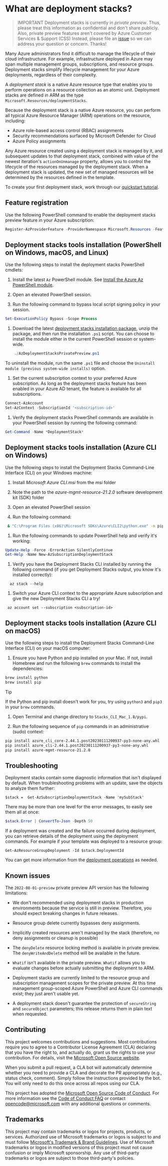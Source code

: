 # What are deployment stacks?

> IMPORTANT
> Deployment stacks is currently in _private preview_. Thus, please treat this
> information as confidential and don't share publicly.
> Also, private preview features aren't covered by Azure Customer Services & Support (CSS)
> Instead, please file an [issue](https://github.com/Azure/deployment-stacks/issues) so
> we can address your question or concern. Thanks!

Many Azure administrators find it difficult to manage the lifecycle of their cloud infrastructure.
For example, infrastructure deployed in Azure may span multiple
management groups, subscriptions, and resource groups. Deployment stacks simplify lifecycle management for your Azure deployments, regardless of their complexity.

A _deployment stack_ is a native Azure resource type that enables you to perform operations on
a resource collection as an atomic unit. Deployment stacks are defined in ARM
as the type `Microsoft.Resources/deploymentStacks`.

Because the deployment stack is a native Azure resource, you can perform all typical Azure
Resource Manager (ARM) operations on the resource, including:

- Azure role-based access control (RBAC) assignments
- Security recommendations surfaced by Microsoft Defender for Cloud
- Azure Policy assignments

Any Azure resource created using a deployment stack is managed by it, and subsequent updates to that
deployment stack, combined with value of the newest iteration's `actionOnUnmanage` property, allows you to control
the lifecycle of the resources managed by the deployment stack. When a deployment stack is updated,
the new set of managed resources will be determined by the resources defined in the template.

To create your first deployment stack, work through our [quickstart tutorial](./TUTORIAL.md).

## Feature registration

Use the following PowerShell command to enable the deployment stacks preview feature in your Azure subscription:

```powershell
Register-AzProviderFeature -ProviderNamespace Microsoft.Resources -FeatureName deploymentStacksPreview
```

## Deployment stacks tools installation (PowerShell on Windows, macOS, and Linux)

Use the following steps to install the deployment stacks PowerShell cmdlets:

1. Install the latest `Az` PowerShell module.  See [Install the Azure Az PowerShell module](/powershell/azure/new-azureps-module-az).

1. Open an elevated PowerShell session.

1. Run the following command to bypass local script signing policy in your session.

```powershell
Set-ExecutionPolicy Bypass -Scope Process
```

1. Download the latest [deployment stacks installation package](https://github.com/Azure/deployment-stacks/releases), unzip the package, and then run the installation `.ps1` script. You can choose to install the module either in the current PowerShell session or system-wide.

```powershell
    ./AzDeploymentStacksPrivatePreview.ps1
```

  To uninstall the module, run the same `.ps1` file and choose the `Uninstall module (previous system-wide installs)` option.

1. Set the current subscription context to your preferred Azure subscription. As long
as the deployment stacks feature has been enabled in your Azure AD tenant, the feature is
available for all subscriptions.

```powershell
Connect-AzAccount
Set-AzContext -SubscriptionId '<subscription-id>'
```

1. Verify the deployment stacks PowerShell commands are available in your PowerShell session by running the following command:

```powershell
Get-Command -Name *DeploymentStack*
```

## Deployment stacks tools installation (Azure CLI on Windows)

Use the following steps to install the Deployment Stacks Command-Line Interface (CLI) on your Windows machine:

1. Install _Microsoft Azure CLI.msi_ from the _msi_ folder

1. Note the path to the _azure-mgmt-resource-21.2.0_ software development kit (SDK) folder

1. Open an elevated PowerShell session

1. Run the following command:

```bash
 & "C:\Program Files (x86)\Microsoft SDKs\Azure\CLI2\python.exe" -m pip install -e <path-to-unzipped-sdk-folder> --force-reinstall
```

1. Run the following commands to update PowerShell help and verify it's working:

```powershell
Update-Help -Force -ErrorAction SilentlyContinue
Get-Help -Name New-AzSubscriptionDeploymentStack
```

1. Verify you have the Deployment Stacks CLI installed by running the following command (if you get Deployment Stacks output, you know it's installed correctly):

```azurecli
  az stack --help
```

1. Switch your Azure CLI context to the appropriate Azure subscription and give the new Deployment Stacks CLI a try!

```azurecli
 az account set --subscription <subscription-id>
```

## Deployment stacks tools installation (Azure CLI on macOS)

Use the following steps to install the Deployment Stacks Command-Line Interface (CLI) on your macOS computer:

1. Ensure you have Python and pip installed on your Mac. If not, install Homebrew and run the following `brew` commands to install the dependencies:

```bash
brew install python
brew install pip
```

> [!TIP]
> If the Python and pip install doesn't work for you, try using `python3` and `pip3` in your `brew` commands.

1. Open Terminal and change directory to `Stacks_CLI_Mac_1.8/pypi`.

1. Run the following sequence of `pip` commands in an administrative (sudo) context:

```bash
pip install azure_cli_core-2.44.1.post20230111200937-py3-none-any.whl
pip install azure_cli-2.44.1.post20230111200937-py3-none-any.whl
pip install azure-mgmt-resource-21.2.0
```

## Troubleshooting

Deployment stacks contain some diagnostic information that isn't displayed by
default. When troubleshooting problems with an update, save the objects to analyze them further:

```azurepowershell
$stack =  Get-AzSubscriptionDeploymentStack -Name 'mySubStack'
```

There may be more than one level for the error messages, to easily see them all at once:

```powershell
$stack.Error | ConvertTo-Json -Depth 50
```

If a deployment was created and the failure occurred during deployment, you can retrieve details of
the deployment using the deployment commands.  For example if your template was deployed
to a resource group:

```azurepowershell
Get-AzResourceGroupDeployment -Id $stack.DeploymentId
```

You can get more information from the [deployment operations](https://docs.microsoft.com/azure/azure-resource-manager/templates/deployment-history?tabs=azure-portal#get-deployment-operations-and-error-message) as needed.

## Known issues

The `2022-08-01-preview` private preview API version has the following limitations:

- We don't recommended using deployment stacks in production environments because the service is still in preview. Therefore, you should expect breaking changes in future releases.

- Resource group delete currently bypasses deny assignments.

- Implicitly created resources aren't managed by the stack (therefore, no deny assignments or cleanup is possible)

- The `denyDelete` resource locking method is available in private preview. The `denyWriteAndDelete` method will be available in the future.

- `Whatif` isn't available in the private preview. `Whatif` allows you to evaluate changes before actually submitting the deployment to ARM.

- Deployment stacks are currently limited to the resource group and subscription management scopes for the private preview. At this time management group-scoped Azure PowerShell and Azure CLI commands exist; they just aren't usable yet.

- A deployment stack doesn't guarantee the protection of `secureString` and `secureObject` parameters; this release returns them in plain text when requested.

## Contributing

This project welcomes contributions and suggestions. Most contributions require you to agree to a
Contributor License Agreement (CLA) declaring that you have the right to, and actually do, grant us
the rights to use your contribution. For details, visit the [Microsoft Open Source website](https://cla.opensource.microsoft.com).

When you submit a pull request, a CLA bot will automatically determine whether you need to provide
a CLA and decorate the PR appropriately (e.g., status check, comment). Simply follow the instructions
provided by the bot. You will only need to do this once across all repos using our CLA.

This project has adopted the [Microsoft Open Source Code of Conduct](https://opensource.microsoft.com/codeofconduct/).
For more information see the [Code of Conduct FAQ](https://opensource.microsoft.com/codeofconduct/faq/) or
contact [opencode@microsoft.com](mailto:opencode@microsoft.com) with any additional questions or comments.

## Trademarks

This project may contain trademarks or logos for projects, products, or services. Authorized use of Microsoft
trademarks or logos is subject to and must follow
[Microsoft's Trademark & Brand Guidelines](https://www.microsoft.com/legal/intellectualproperty/trademarks/usage/general).
Use of Microsoft trademarks or logos in modified versions of this project must not cause
confusion or imply Microsoft sponsorship. Any use of third-party trademarks or logos are
subject to those third-party's policies.
